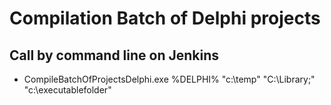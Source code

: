 # Compilation Batch of Delphi projects

## Call by command line on Jenkins

 - CompileBatchOfProjectsDelphi.exe %DELPHI% "c:\temp" "C:\Library;" "c:\executablefolder"
